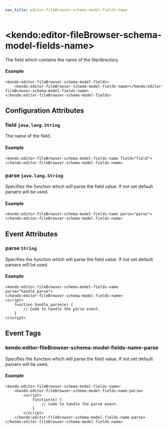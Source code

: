 ```yaml
---
nav_title: editor-fileBrowser-schema-model-fields-name
---
```


# \<kendo:editor-fileBrowser-schema-model-fields-name\>

The field which contains the name of the file/directory

#### Example
    <kendo:editor-fileBrowser-schema-model-fields>
        <kendo:editor-fileBrowser-schema-model-fields-name></kendo:editor-fileBrowser-schema-model-fields-name>
    </kendo:editor-fileBrowser-schema-model-fields>

## Configuration Attributes

### field `java.lang.String`

The name of the field.

#### Example
    <kendo:editor-fileBrowser-schema-model-fields-name field="field">
    </kendo:editor-fileBrowser-schema-model-fields-name>

### parse `java.lang.String`

Specifies the function which will parse the field value. If not set default parsers will be used.

#### Example
    <kendo:editor-fileBrowser-schema-model-fields-name parse="parse">
    </kendo:editor-fileBrowser-schema-model-fields-name>


## Event Attributes

### parse `String`

Specifies the function which will parse the field value. If not set default parsers will be used.


#### Example
    <kendo:editor-fileBrowser-schema-model-fields-name parse="handle_parse">
    </kendo:editor-fileBrowser-schema-model-fields-name>
    <script>
        function handle_parse(e) {
            // Code to handle the parse event.
        }
    </script>

## Event Tags

### kendo:editor-fileBrowser-schema-model-fields-name-parse

Specifies the function which will parse the field value. If not set default parsers will be used.


#### Example
    <kendo:editor-fileBrowser-schema-model-fields-name>
        <kendo:editor-fileBrowser-schema-model-fields-name-parse>
            <script>
                function(e) {
                    // Code to handle the parse event.
                }
            </script>
        </kendo:editor-fileBrowser-schema-model-fields-name-parse>
    </kendo:editor-fileBrowser-schema-model-fields-name>

